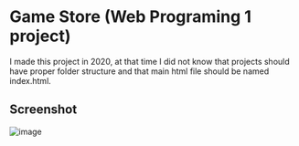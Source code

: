 # Game Store (Web Programing 1 project)
I made this project in 2020, at that time I did not know that projects should have proper folder structure and that main html file should be named index.html.

## Screenshot
![image](https://user-images.githubusercontent.com/85778941/211948722-242a3a0f-f2f2-4102-9d1f-42867b41475a.png)


